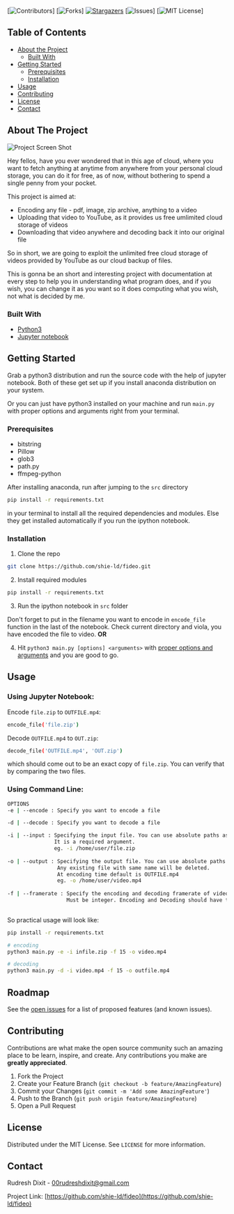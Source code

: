 [![Contributors][contributors-shield]]
[![Forks][forks-shield]]
[![Stargazers][stars-shield]][stars-url]
[![Issues][issues-shield]]
[![MIT License][license-shield]]



<!-- TABLE OF CONTENTS -->
## Table of Contents

* [About the Project](#about-the-project)
  * [Built With](#built-with)
* [Getting Started](#getting-started)
  * [Prerequisites](#prerequisites)
  * [Installation](#installation)
* [Usage](#usage)
* [Contributing](#contributing)
* [License](#license)
* [Contact](#contact)




<!-- ABOUT THE PROJECT -->
## About The Project


![Project Screen Shot](../main/src/image/ss.png)


Hey fellos, have you ever wondered that in this age of cloud, where you want to fetch anything at anytime from anywhere from your personal cloud storage, you can do it for free, as of now, without bothering to spend a single penny from your pocket. 

This project is aimed at:
* Encoding any file - pdf, image, zip archive, anything to a video
* Uploading that video to YouTube, as it provides us free umlimited cloud storage of videos
* Downloading that video anywhere and decoding back it into our original file

So in short, we are going to exploit the unlimited free cloud storage of videos provided by YouTube as our cloud backup of files. 

This is gonna be an short and interesting project with documentation at every step to help you in understanding what program does, and if you wish, you can change it as you want so it does computing what you wish, not what is decided by me.

### Built With

* [Python3](https://www.python.org/)
* [Jupyter notebook](https://jupyter.org/)



<!-- GETTING STARTED -->
## Getting Started

Grab a python3 distribution and run the source code with the help of jupyter notebook. Both of these get set up if you install anaconda distribution on your system.

Or you can just have python3 installed on your machine and run `main.py` with proper options and arguments right from your terminal.

### Prerequisites

* bitstring
* Pillow
* glob3
* path.py
* ffmpeg-python

After installing anaconda, run after jumping to the `src` directory 
```sh
pip install -r requirements.txt
```
in your terminal to install all the required dependencies and modules. Else they get installed automatically if you run the ipython notebook.

### Installation

1. Clone the repo
```sh
git clone https://github.com/shie-ld/fideo.git
```
2. Install required modules
```sh
pip install -r requirements.txt
```
3. Run the ipython notebook in `src` folder 

Don't forget to put in the filename you want to encode in `encode_file` function in the last of the notebook. Check current directory and viola, you have encoded the file to video.
                                            **OR**  
                                             
4. Hit `python3 main.py [options] <arguments>` with [proper options and arguments](#usage) and you are good to go.




<!-- USAGE EXAMPLES -->
## Usage
### Using Jupyter Notebook:
Encode `file.zip` to `OUTFILE.mp4`: 
```sh
encode_file('file.zip')
```
Decode `OUTFILE.mp4` to `OUT.zip`:
```sh
decode_file('OUTFILE.mp4', 'OUT.zip')
```
which should come out to be an exact copy of `file.zip`. You can verify that by comparing the two files.

### Using Command Line:
```sh
OPTIONS
-e | --encode : Specify you want to encode a file

-d | --decode : Specify you want to decode a file

-i | --input : Specifying the input file. You can use absolute paths as well as relative paths. 
               It is a required argument.
               eg. -i /home/user/file.zip
               
-o | --output : Specifying the output file. You can use absolute paths as well as relative paths.
                Any existing file with same name will be deleted.
                At encoding time default is OUTFILE.mp4
                eg. -o /home/user/video.mp4
                
-f | --framerate : Specify the encoding and decoding framerate of video. Default is 24.
                   Must be integer. Encoding and Decoding should have the same framerate.
                
```

So practical usage will look like: 
```sh
pip install -r requirements.txt

# encoding
python3 main.py -e -i infile.zip -f 15 -o video.mp4 

# decoding
python3 main.py -d -i video.mp4 -f 15 -o outfile.mp4 

```


<!-- ROADMAP -->
## Roadmap

See the [open issues](https://github.com/issues) for a list of proposed features (and known issues).



<!-- CONTRIBUTING -->
## Contributing

Contributions are what make the open source community such an amazing place to be learn, inspire, and create. Any contributions you make are **greatly appreciated**.

1. Fork the Project
2. Create your Feature Branch (`git checkout -b feature/AmazingFeature`)
3. Commit your Changes (`git commit -m 'Add some AmazingFeature'`)
4. Push to the Branch (`git push origin feature/AmazingFeature`)
5. Open a Pull Request



<!-- LICENSE -->
## License

Distributed under the MIT License. See `LICENSE` for more information.



<!-- CONTACT -->
## Contact

Rudresh Dixit - 00rudreshdixit@gmail.com

Project Link: [https://github.com/shie-ld/fideo](https://github.com/shie-ld/fideo)


<!-- MARKDOWN LINKS & IMAGES -->
<!-- https://www.markdownguide.org/basic-syntax/#reference-style-links -->
[contributors-shield]: https://img.shields.io/github/contributors/shie-ld/fideo.svg?style=flat-square
[contributors-url]: https://github.com/shie-ld/fideo/graphs/contributors
[forks-shield]: https://img.shields.io/github/forks/shie-ld/fideo.svg?style=flat-square
[forks-url]: https://github.com/shie-ld/fideo/network/members
[stars-shield]: https://img.shields.io/github/stars/shie-ld/fideo.svg?style=flat-square
[stars-url]: https://github.com/shie-ld/fideo/stargazers
[issues-shield]: https://img.shields.io/github/issues/shie-ld/fideo.svg?style=flat-square
[issues-url]: https://github.com/shie-ld/fideo/issues
[license-shield]: https://img.shields.io/github/license/shie-ld/fideo.svg?style=flat-square
[license-url]: https://github.com/shie-ld/fideo/blob/main/LICENSE
[product-screenshot]: images/screenshot.png

